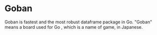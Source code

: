 # Goban
Goban is fastest and the most robust dataframe package in Go.
"Goban" means a board used for Go , which is a name of game, in Japanese. 
